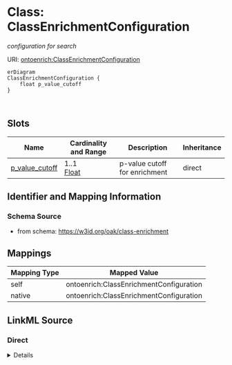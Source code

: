 # Class: ClassEnrichmentConfiguration
_configuration for search_




URI: [ontoenrich:ClassEnrichmentConfiguration](https://w3id.org/oak/class-enrichment/ClassEnrichmentConfiguration)


```mermaid
erDiagram
ClassEnrichmentConfiguration {
    float p_value_cutoff  
}



```



<!-- no inheritance hierarchy -->


## Slots

| Name | Cardinality and Range | Description | Inheritance |
| ---  | --- | --- | --- |
| [p_value_cutoff](p_value_cutoff.md) | 1..1 <br/> [Float](Float.md) | p-value cutoff for enrichment | direct |









## Identifier and Mapping Information







### Schema Source


* from schema: https://w3id.org/oak/class-enrichment





## Mappings

| Mapping Type | Mapped Value |
| ---  | ---  |
| self | ontoenrich:ClassEnrichmentConfiguration |
| native | ontoenrich:ClassEnrichmentConfiguration |





## LinkML Source

<!-- TODO: investigate https://stackoverflow.com/questions/37606292/how-to-create-tabbed-code-blocks-in-mkdocs-or-sphinx -->

### Direct

<details>
```yaml
name: ClassEnrichmentConfiguration
description: configuration for search
from_schema: https://w3id.org/oak/class-enrichment
rank: 1000
attributes:
  p_value_cutoff:
    name: p_value_cutoff
    description: p-value cutoff for enrichment
    from_schema: https://w3id.org/oak/class-enrichment
    rank: 1000
    range: float
    required: true

```
</details>

### Induced

<details>
```yaml
name: ClassEnrichmentConfiguration
description: configuration for search
from_schema: https://w3id.org/oak/class-enrichment
rank: 1000
attributes:
  p_value_cutoff:
    name: p_value_cutoff
    description: p-value cutoff for enrichment
    from_schema: https://w3id.org/oak/class-enrichment
    rank: 1000
    alias: p_value_cutoff
    owner: ClassEnrichmentConfiguration
    domain_of:
    - ClassEnrichmentConfiguration
    range: float
    required: true

```
</details>